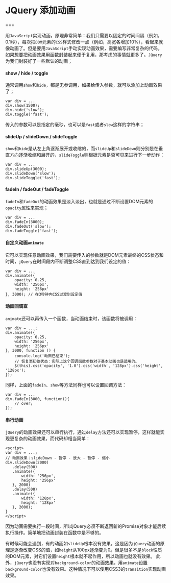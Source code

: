 # JQuery 添加动画
===

用`JavaScript`实现动画，原理非常简单：我们只需要以固定的时间间隔（例如，0.1秒），每次把`DOM`元素的`CSS`样式修改一点（例如，高宽各增加10%），看起来就像动画了。但是要用`JavaScript`手动实现动画效果，需要编写非常复杂的代码。如果想要把动画效果用函数封装起来便于复用，那考虑的事情就更多了。`JQuery`为我们封装好了一些默认的动画；

#### show / hide / toggle
通常调用`show`和`hide`，都是无参调用，如果给传入参数，就可以添加上动画效果了；
```
var div = ...
div.show(1500);
div.hide('slow');
div.toggle('fast');
```
传入的参数可以是指定的毫秒，也可以是`fast`或者`slow`这样的字符串；

#### slideUp / slideDown / slideToggle
`show`和`hide`是从左上角逐渐展开或收缩的，而`slideUp`和`slideDown`则分别是在垂直方向逐渐收缩和展开的，`slideToggle`则根据元素是否可见来进行下一步动作：
```
var div = ...
div.slideUp(3000);
div.slideDown('slow');
div.slideToggle('fast');
```

#### fadeIn / fadeOut / fadeToggle
`fadeIn`和`fadeOut`的动画效果是淡入淡出，也就是通过不断设置DOM元素的`opacity`属性来实现；
```
var div = ...
div.fadeIn(3000);
div.fadeOut('slow');
div.fadeToggle('fast');
```

#### 自定义动画`animate`
它可以实现任意动画效果，我们需要传入的参数就是DOM元素最终的CSS状态和时间，`jQuery`在时间段内不断调整CSS直到达到我们设定的值：
```
var div = ...
div.animate({
    opacity: 0.25,
    width: '256px',
    height: '256px'
}, 3000); // 在3秒钟内CSS过渡到设定值
```

#### 动画回调查
`animate`还可以再传入一个函数，当动画结束时，该函数将被调用：
```
var div = ...;
div.animate({
    opacity: 0.25,
    width: '256px',
    height: '256px'
}, 3000, function () {
    console.log('动画已结束');
    // 恢复至初始状态：实际上这个回调函数参数对于基本动画也是适用的。
    $(this).css('opacity', '1.0').css('width', '128px').css('height', '128px');
});
```
同样，上面的`fadeIn`、`show`等方法同样也可以设置回调方法：
```
var div = ...
div.fadeIn(3000, function(){
    // over;
});
```

#### 串行动画
`jQuery`的动画效果还可以串行执行，通过`delay`方法还可以实现暂停，这样就能实现更复杂的动画效果，而代码却相当简单：
```
<script>
var div = ...;
// 动画效果：slideDown - 暂停 - 放大 - 暂停 - 缩小
div.slideDown(2000)
   .delay(500)
   .animate({
       width: '256px',
       height: '256px'
   }, 2000)
   .delay(500)
   .animate({
       width: '128px',
       height: '128px'
   }, 2000);
}
</script>
```
因为动画需要执行一段时间，所以jQuery必须不断返回新的Promise对象才能后续执行操作。简单地把动画封装在函数中是不够的。


有时候可能会遇到，有的动画如`slideUp`根本没有效果。这是因为`jQuery`动画的原理是逐渐改变CSS的值，如`height`从100px逐渐变为0。但是很多不是`block`性质的DOM元素，对它们设置`height`根本就不起作用，所以动画也就没有效果。
此外，`jQuery`也没有实现对`background-color`的动画效果，用`animate`设置`background-color`也没有效果。这种情况下可以使用CSS3的`transition`实现动画效果。



